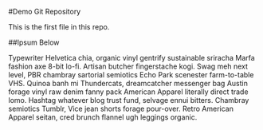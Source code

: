 #Demo Git Repository

This is the first file in this repo.

##Ipsum Below

Typewriter Helvetica chia, organic vinyl gentrify sustainable sriracha Marfa fashion axe 8-bit lo-fi. Artisan butcher fingerstache kogi. Swag meh next level, PBR chambray sartorial semiotics Echo Park scenester farm-to-table VHS. Quinoa banh mi Thundercats, dreamcatcher messenger bag Austin forage vinyl raw denim fanny pack American Apparel literally direct trade lomo. Hashtag whatever blog trust fund, selvage ennui bitters. Chambray semiotics Tumblr, Vice jean shorts forage pour-over. Retro American Apparel seitan, cred brunch flannel ugh leggings organic.